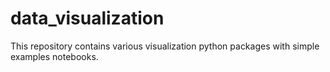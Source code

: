 # data_visualization
This repository contains various visualization python packages with simple examples notebooks.
